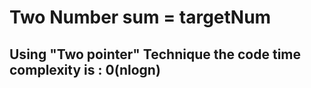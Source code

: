 # Two Number sum = targetNum
<h2> Using "Two pointer" Technique the code time complexity is : 0(nlogn) </h2>
